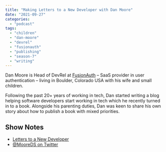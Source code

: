 ```yaml
---
title: "Making Letters to a New Developer with Dan Moore"
date: "2021-09-27"
categories: 
  - "podcast"
tags: 
  - "children"
  - "dan-moore"
  - "devrel"
  - "fusionauth"
  - "publishing"
  - "season-7"
  - "writing"
---
```


Dan Moore is Head of DevRel at [FusionAuth](https://fusionauth.io) – SaaS provider in user authentication – living in Boulder, Colorado USA with his wife and small children.

Following the past 20+ years of working in tech, Dan started writing a blog helping software developers start working in tech which he recently turned in to a book. Alongside his parenting duties, Dan was keen to share his own story about how to publish a book with mixed priorities.

## Show Notes

- [Letters to a New Developer](https://letterstoanewdeveloper.com)
- [@MooreDS on Twitter](https://twitter.com/mooreds)
